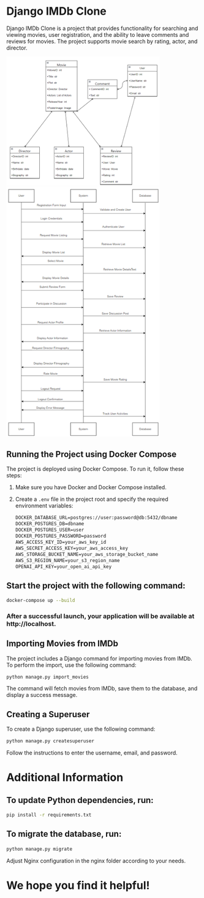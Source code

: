 # Django IMDb Clone

Django IMDb Clone is a project that provides functionality for searching and viewing movies, user registration, and the ability to leave comments and reviews for movies. The project supports movie search by rating, actor, and director.

<img src="img.png" alt="img.png" width="400" />
<img src="img_1.png" alt="img_1.png" width="400" />

## Running the Project using Docker Compose

The project is deployed using Docker Compose. To run it, follow these steps:

1. Make sure you have Docker and Docker Compose installed.

2. Create a `.env` file in the project root and specify the required environment variables:

   ```dotenv
   DOCKER_DATABASE_URL=postgres://user:password@db:5432/dbname
   DOCKER_POSTGRES_DB=dbname
   DOCKER_POSTGRES_USER=user
   DOCKER_POSTGRES_PASSWORD=password
   AWS_ACCESS_KEY_ID=your_aws_key_id
   AWS_SECRET_ACCESS_KEY=your_aws_access_key
   AWS_STORAGE_BUCKET_NAME=your_aws_storage_bucket_name
   AWS_S3_REGION_NAME=your_s3_region_name
   OPENAI_API_KEY=your_open_ai_api_key
## Start the project with the following command:

   ```bash
   docker-compose up --build
   ```

### After a successful launch, your application will be available at http://localhost.

## Importing Movies from IMDb

The project includes a Django command for importing movies from IMDb. To perform the import, use the following command:

```bash
python manage.py import_movies
```
The command will fetch movies from IMDb, save them to the database, and display a success message.

## Creating a Superuser

To create a Django superuser, use the following command:

```bash
python manage.py createsuperuser
```
Follow the instructions to enter the username, email, and password.

# Additional Information

## To update Python dependencies, run:
```bash
pip install -r requirements.txt
```

## To migrate the database, run:

```bash
python manage.py migrate
```
Adjust Nginx configuration in the nginx folder according to your needs.


# We hope you find it helpful!